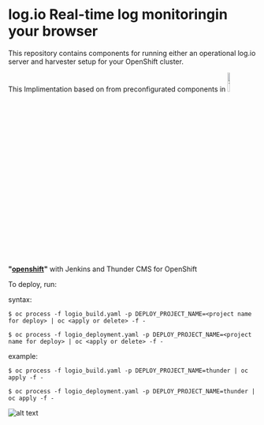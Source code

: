 # log.io Real-time log monitoringin your browser

This repository contains components for running either an operational log.io server and harvester setup for your OpenShift cluster. 

This Implimentation based on from preconfigurated components in 
<img src="https://i1.wp.com/blog.openshift.com/wp-content/uploads/redhatopenshift.png?w=1376&ssl=1" alt="Thunder" width="10%"/> **"[openshift](https://github.com/ros-kamach/openshift.git)"** with Jenkins and Thunder CMS for OpenShift

To deploy, run:

syntax:
```
$ oc process -f logio_build.yaml -p DEPLOY_PROJECT_NAME=<project name for deploy> | oc <apply or delete> -f - 
```
```
$ oc process -f logio_deployment.yaml -p DEPLOY_PROJECT_NAME=<project name for deploy> | oc <apply or delete> -f - 
```
example:
```
$ oc process -f logio_build.yaml -p DEPLOY_PROJECT_NAME=thunder | oc apply -f -
```
```
$ oc process -f logio_deployment.yaml -p DEPLOY_PROJECT_NAME=thunder | oc apply -f -
```
![alt text](http://logio.org/logio_diagram1.png)
